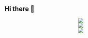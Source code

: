 ## Hi there 👋

<!--
**KemurihinoGatsu/KemurihinoGatsu** is a ✨ _special_ ✨ repository because its `README.md` (this file) appears on your GitHub profile.

Here are some ideas to get you started:

- 🔭 I’m currently working on ...
- 🌱 I’m currently learning ...
- 👯 I’m looking to collaborate on ...
- 🤔 I’m looking for help with ...
- 💬 Ask me about ...
- 📫 How to reach me: ...
- 😄 Pronouns: ...
- ⚡ Fun fact: ...
-->

<!--统计卡片-->
<div align="center"> <img src="https://github-readme-stats.vercel.app/api?username=KemurihinoGatsu&count_private=true&show_icons=true&theme=ambient_gradient"> </div>
<!--pin仓库(需公开)-->
<!--<div align="center"> <img src="https://github-readme-stats.vercel.app/api/pin/?username=SakuAya233&repo=Lab-Management&show_owner=true&theme=buefy"> </div>-->
<!--语言统计-->
<div align="center"> <img src="https://github-readme-stats.vercel.app/api/top-langs/?username=KemurihinoGatsu&hide_title=true&hide_border=true&layout=compact&langs_count=6&text_color=000&icon_color=fff&bg_color=0,52fa5a,4dfcff,c64dff&theme=graywhite" /> </div>
<!--活动统计-->
<div align="center"> <img src="https://github-readme-activity-graph.vercel.app/graph?username=KemurihinoGatsu&theme=Default"> </div>
